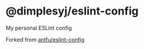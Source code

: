 # @dimplesyj/eslint-config

My personal ESLint config

Forked from [antfu/eslint-config](https://github.com/antfu/eslint-config)